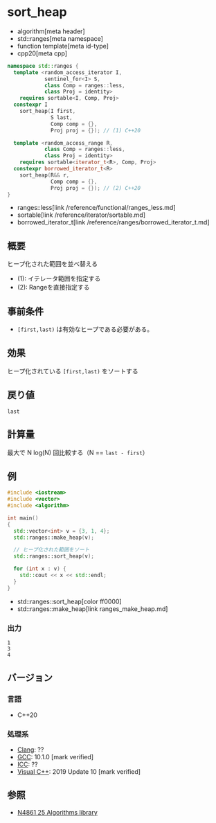 # sort_heap
* algorithm[meta header]
* std::ranges[meta namespace]
* function template[meta id-type]
* cpp20[meta cpp]

```cpp
namespace std::ranges {
  template <random_access_iterator I,
            sentinel_for<I> S,
            class Comp = ranges::less,
            class Proj = identity>
    requires sortable<I, Comp, Proj>
  constexpr I
    sort_heap(I first,
              S last,
              Comp comp = {},
              Proj proj = {}); // (1) C++20

  template <random_access_range R,
            class Comp = ranges::less,
            class Proj = identity>
    requires sortable<iterator_t<R>, Comp, Proj>
  constexpr borrowed_iterator_t<R>
    sort_heap(R&& r,
              Comp comp = {},
              Proj proj = {}); // (2) C++20
}
```
* ranges::less[link /reference/functional/ranges_less.md]
* sortable[link /reference/iterator/sortable.md]
* borrowed_iterator_t[link /reference/ranges/borrowed_iterator_t.md]

## 概要
ヒープ化された範囲を並べ替える

- (1): イテレータ範囲を指定する
- (2): Rangeを直接指定する


## 事前条件
- `[first,last)` は有効なヒープである必要がある。


## 効果
ヒープ化されている `[first,last)` をソートする


## 戻り値
`last`


## 計算量
最大で N log(N) 回比較する（N == `last - first`）


## 例
```cpp example
#include <iostream>
#include <vector>
#include <algorithm>

int main()
{
  std::vector<int> v = {3, 1, 4};
  std::ranges::make_heap(v);

  // ヒープ化された範囲をソート
  std::ranges::sort_heap(v);

  for (int x : v) {
    std::cout << x << std::endl;
  }
}
```
* std::ranges::sort_heap[color ff0000]
* std::ranges::make_heap[link ranges_make_heap.md]

### 出力
```
1
3
4
```


## バージョン
### 言語
- C++20

### 処理系
- [Clang](/implementation.md#clang): ??
- [GCC](/implementation.md#gcc): 10.1.0 [mark verified]
- [ICC](/implementation.md#icc): ??
- [Visual C++](/implementation.md#visual_cpp): 2019 Update 10 [mark verified]

## 参照
- [N4861 25 Algorithms library](https://timsong-cpp.github.io/cppwp/n4861/algorithms)
